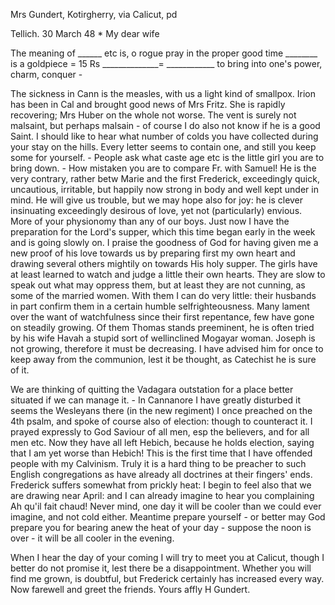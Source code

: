 Mrs Gundert, Kotirgherry, via Calicut, pd

 Tellich. 30 March 48
 <Thursday>*
My dear wife

The meaning of ______ etc is, o rogue pray in the proper good time ________ is a goldpiece = 15 Rs ______________= ____________ to bring into one's power, charm, conquer -

The sickness in Cann is the measles, with us a light kind of smallpox. 
Irion has been in Cal and brought good news of Mrs Fritz. She is rapidly recovering; Mrs Huber on the whole not worse. The vent is surely not malsaint, but perhaps malsain - of course I do also not know if he is a good Saint. I should like to hear what number of colds you have collected during your stay on the hills. Every letter seems to contain one, and still you keep some for yourself. - People ask what caste age etc is the little girl you are to bring down. - How mistaken you are to compare Fr. with Samuel! He is the very contrary, rather betw Marie and the first Frederick, exceedingly quick, uncautious, irritable, but happily now strong in body and well kept under in mind. He will give us trouble, but we may hope also for joy: he is clever insinuating exceedingly desirous of love, yet not (particularly) envious. More of your physionomy than any of our boys. Just now I have the preparation for the Lord's supper, which this time began early in the week and is going slowly on. I praise the goodness of God for having given me a new proof of his love towards us by preparing first my own heart and drawing several others mightily on towards His holy supper. The girls have at least learned to watch and judge a little their own hearts. They are slow to speak out what may oppress them, but at least they are not cunning, as some of the married women. With them I can do very little: their husbands in part confirm them in a certain humble selfrighteousness. Many lament over the want of watchfulness since their first repentance, few have gone on steadily growing. Of them Thomas stands preeminent, he is often tried by his wife Havah a stupid sort of wellinclined Mogayar woman. Joseph is not growing, therefore it must be decreasing. I have advised him for once to keep away from the communion, lest it be thought, as Catechist he is sure of it.

We are thinking of quitting the Vadagara outstation for a place better situated if we can manage it. - In Cannanore I have greatly disturbed it seems the Wesleyans there (in the new regiment) I once preached on the 4th psalm, and spoke of course also of election: though to counteract it. I prayed expressly to God Saviour of all men, esp the believers, and for all men etc. Now they have all left Hebich, because he holds election, saying that I am yet worse than Hebich! This is the first time that I have offended people with my Calvinism. Truly it is a hard thing to be preacher to such English congregations as have already all doctrines at their fingers' ends. 
Frederick suffers somewhat from prickly heat: I begin to feel also that we are drawing near April: and I can already imagine to hear you complaining Ah qu'il fait chaud! Never mind, one day it will be cooler than we could ever imagine, and not cold either. Meantime prepare yourself - or better may God prepare you for bearing anew the heat of your day - suppose the noon is over - it will be all cooler in the evening.

When I hear the day of your coming I will try to meet you at Calicut, though I better do not promise it, lest there be a disappointment. Whether you will find me grown, is doubtful, but Frederick certainly has increased every way. Now farewell and greet the friends.
 Yours affly
 H Gundert.

